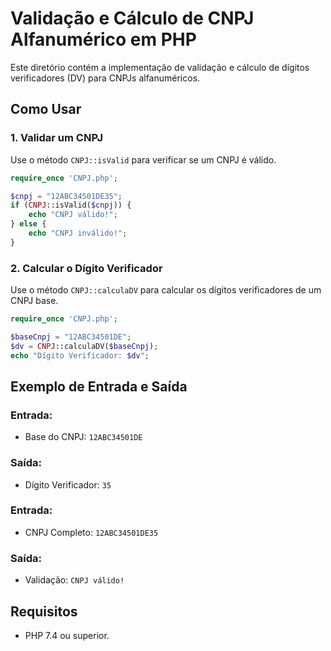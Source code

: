 # Validação e Cálculo de CNPJ Alfanumérico em PHP

Este diretório contém a implementação de validação e cálculo de dígitos verificadores (DV) para CNPJs alfanuméricos.

## Como Usar

### 1. Validar um CNPJ

Use o método `CNPJ::isValid` para verificar se um CNPJ é válido.

```php
require_once 'CNPJ.php';

$cnpj = "12ABC34501DE35";
if (CNPJ::isValid($cnpj)) {
    echo "CNPJ válido!";
} else {
    echo "CNPJ inválido!";
}
```

### 2. Calcular o Dígito Verificador

Use o método `CNPJ::calculaDV` para calcular os dígitos verificadores de um CNPJ base.

```php
require_once 'CNPJ.php';

$baseCnpj = "12ABC34501DE";
$dv = CNPJ::calculaDV($baseCnpj);
echo "Dígito Verificador: $dv";
```

## Exemplo de Entrada e Saída

### Entrada:
- Base do CNPJ: `12ABC34501DE`

### Saída:
- Dígito Verificador: `35`

### Entrada:
- CNPJ Completo: `12ABC34501DE35`

### Saída:
- Validação: `CNPJ válido!`

## Requisitos

- PHP 7.4 ou superior.
